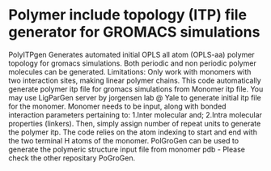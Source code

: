 # Polymer include topology (ITP) file generator for GROMACS simulations
PolyITPgen Generates automated initial OPLS all atom (OPLS-aa) polymer topology for gromacs simulations. Both periodic and non periodic polymer molecules can be generated.
Limitations: Only work with monomers with two interaction sites, making linear polymer chains. 
This code automatically generate polymer itp file for gromacs simulations from Monomer itp file. You may use LigParGen server by jorgensen lab @ Yale to generate initial itp file for the monomer.
Monomer needs to be input, along with bonded interaction parameters pertaining to:
  1.Inter molecular and; 
  2.Intra molecular properties (linkers). 
Then, simply assign number of repeat units to generate the polymer itp. The code relies on the atom indexing to start and end with the two terminal H atoms of the monomer. 
PolGroGen can be used to generate the polymeric structure input file from monomer pdb - Please check the other repositary PoGroGen.

